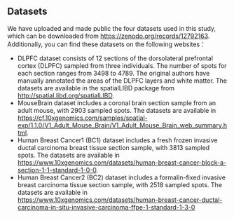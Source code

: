 ## Datasets
We have uploaded and made public the four datasets used in this study, which can be downloaded from https://zenodo.org/records/12792163.
Additionally, you can find these datasets on the following websites：
-  DLPFC dataset consists of 12 sections of the dorsolateral prefrontal cortex (DLPFC) sampled from three individuals. The number of spots for each section ranges from 3498 to 4789. The original authors have manually annotated the areas of the DLPFC layers and white matter. The datasets are available in the spatialLIBD package from http://spatial.libd.org/spatialLIBD.
-  MouseBrain dataset includes a coronal brain section sample from an adult mouse, with 2903 sampled spots. The datasets are available in https://cf.10xgenomics.com/samples/spatial-exp/1.1.0/V1_Adult_Mouse_Brain/V1_Adult_Mouse_Brain_web_summary.html.
-  Human Breast Cancer1 (BC1) dataset includes a fresh frozen invasive ductal carcinoma breast tissue section sample, with 3813 sampled spots. The datasets are available in https://www.10xgenomics.com/datasets/human-breast-cancer-block-a-section-1-1-standard-1-0-0.
-  Human Breast Cancer2 (BC2) dataset includes a formalin-fixed invasive breast carcinoma tissue section sample, with 2518 sampled spots. The datasets are available in https://www.10xgenomics.com/datasets/human-breast-cancer-ductal-carcinoma-in-situ-invasive-carcinoma-ffpe-1-standard-1-3-0
